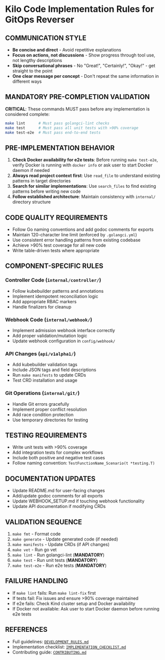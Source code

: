 # Kilo Code Implementation Rules for GitOps Reverser

## COMMUNICATION STYLE

- **Be concise and direct** - Avoid repetitive explanations
- **Focus on actions, not discussions** - Show progress through tool use, not lengthy descriptions
- **Skip conversational phrases** - No "Great!", "Certainly!", "Okay!" - get straight to the point
- **One clear message per concept** - Don't repeat the same information in different ways

## MANDATORY PRE-COMPLETION VALIDATION

**CRITICAL**: These commands MUST pass before any implementation is considered complete:

```bash
make lint      # Must pass golangci-lint checks
make test      # Must pass all unit tests with >90% coverage  
make test-e2e  # Must pass end-to-end tests
```

## PRE-IMPLEMENTATION BEHAVIOR

1. **Check Docker availability for e2e tests**: Before running `make test-e2e`, verify Docker is running with `docker info` or ask user to start Docker daemon if needed
2. **Always read project context first**: Use `read_file` to understand existing patterns in target directories
3. **Search for similar implementations**: Use `search_files` to find existing patterns before writing new code
4. **Follow established architecture**: Maintain consistency with `internal/` directory structure

## CODE QUALITY REQUIREMENTS

- Follow Go naming conventions and add godoc comments for exports
- Maintain 120-character line limit (enforced by `.golangci.yml`)
- Use consistent error handling patterns from existing codebase
- Achieve >90% test coverage for all new code
- Write table-driven tests where appropriate

## COMPONENT-SPECIFIC RULES

### Controller Code (`internal/controller/`)
- Follow kubebuilder patterns and annotations
- Implement idempotent reconciliation logic
- Add appropriate RBAC markers
- Handle finalizers for cleanup

### Webhook Code (`internal/webhook/`)
- Implement admission webhook interface correctly
- Add proper validation/mutation logic
- Update webhook configuration in `config/webhook/`

### API Changes (`api/v1alpha1/`)
- Add kubebuilder validation tags
- Include JSON tags and field descriptions
- Run `make manifests` to update CRDs
- Test CRD installation and usage

### Git Operations (`internal/git/`)
- Handle Git errors gracefully
- Implement proper conflict resolution
- Add race condition protection
- Use temporary directories for testing

## TESTING REQUIREMENTS

- Write unit tests with >90% coverage
- Add integration tests for complex workflows
- Include both positive and negative test cases
- Follow naming convention: `TestFunctionName_Scenario(t *testing.T)`

## DOCUMENTATION UPDATES

- Update README.md for user-facing changes
- Add/update godoc comments for all exports
- Update WEBHOOK_SETUP.md if touching webhook functionality
- Update API documentation if modifying CRDs

## VALIDATION SEQUENCE

1. `make fmt` - Format code
2. `make generate` - Update generated code (if needed)
3. `make manifests` - Update CRDs (if API changes)
4. `make vet` - Run go vet
5. `make lint` - Run golangci-lint (**MANDATORY**)
6. `make test` - Run unit tests (**MANDATORY**)
7. `make test-e2e` - Run e2e tests (**MANDATORY**)

## FAILURE HANDLING

- If `make lint` fails: Run `make lint-fix` first
- If tests fail: Fix issues and ensure >90% coverage maintained
- If e2e fails: Check Kind cluster setup and Docker availability
- If Docker not available: Ask user to start Docker daemon before running e2e tests

## REFERENCES

- Full guidelines: [`DEVELOPMENT_RULES.md`](../../DEVELOPMENT_RULES.md)
- Implementation checklist: [`IMPLEMENTATION_CHECKLIST.md`](../../IMPLEMENTATION_CHECKLIST.md)
- Contributing guide: [`CONTRIBUTING.md`](../../CONTRIBUTING.md)